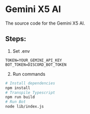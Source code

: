 # Gemini X5 AI

The source code for the Gemini X5 AI.

## Steps:

1. Set .env

```env
TOKEN=YOUR_GEMINI_API_KEY
BOT_TOKEN=DISCORD_BOT_TOKEN
```

2. Run commands

```sh
# Install dependencies
npm install
# Transpile Typescript
npm run build
# Run Bot
node lib/index.js
```
